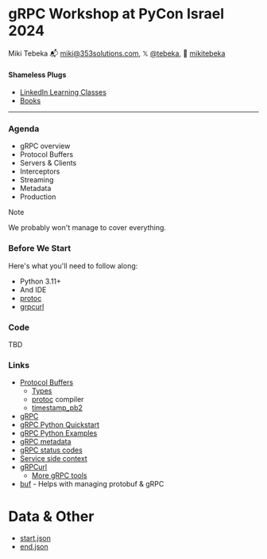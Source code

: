 # gRPC Workshop at PyCon Israel 2024

Miki Tebeka
📬 [miki@353solutions.com](mailto:miki@353solutions.com), 𝕏 [@tebeka](https://twitter.com/tebeka), 👨 [mikitebeka](https://www.linkedin.com/in/mikitebeka/)

#### Shameless Plugs

- [LinkedIn Learning Classes](https://www.linkedin.com/learning/instructors/miki-tebeka)
- [Books](https://pragprog.com/search/?q=miki+tebeka)

---

### Agenda

- gRPC overview
- Protocol Buffers
- Servers & Clients
- Interceptors
- Streaming
- Metadata
- Production

> [!NOTE]
> We probably won't manage to cover everything.

### Before We Start

Here's what you'll need to follow along:

- Python 3.11+
- And IDE
- [protoc](https://github.com/protocolbuffers/protobuf/releases)
- [grpcurl](https://github.com/fullstorydev/grpcurl/releases)


### Code

TBD


### Links

- [Protocol Buffers](https://protobuf.dev/)
    - [Types](https://protobuf.dev/programming-guides/proto3/#scalar)
    - [protoc](https://github.com/protocolbuffers/protobuf/releases) compiler
    - [timestamp_pb2](https://googleapis.dev/python/protobuf/latest/google/protobuf/timestamp_pb2.html)
- [gRPC](https://grpc.io/)
- [gRPC Python Quickstart](https://grpc.io/docs/languages/python/quickstart/)
- [gRPC Python Examples](https://github.com/grpc/grpc/tree/v1.66.0/examples/python)
- [gRPC metadata](https://github.com/grpc/grpc-go/blob/master/Documentation/grpc-metadata.md)
- [gRPC status codes](https://grpc.github.io/grpc/core/md_doc_statuscodes.html)
- [Service side context](https://grpc.github.io/grpc/python/grpc.html#service-side-context)
- [gRPCurl](https://github.com/fullstorydev/grpcurl)
    - [More gRPC tools](https://github.com/grpc-ecosystem/awesome-grpc#tools)
- [buf](https://buf.build/) - Helps with managing protobuf & gRPC

# Data & Other

- [start.json](data/start.json)
- [end.json](data/end.json)
